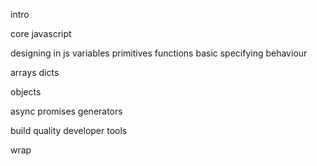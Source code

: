 intro

core javascript

designing in js
variables
primitives
functions basic
specifying behaviour

arrays
dicts

objects

async
promises
generators

build
quality
developer tools

wrap

